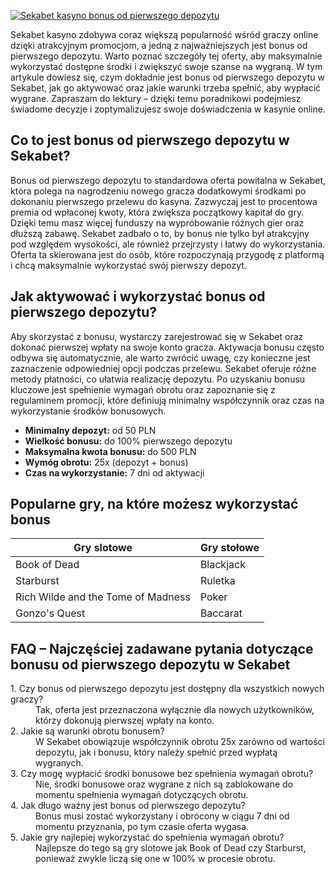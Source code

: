 [![Sekabet kasyno bonus od pierwszego depozytu](https://123-caf.pages.dev/gitsignup.png)](https://vrmoo.ru/Bt82HjjY)

<div>   <p>Sekabet kasyno zdobywa coraz większą popularność wśród graczy online dzięki atrakcyjnym promocjom, a jedną z najważniejszych jest bonus od pierwszego depozytu. Warto poznać szczegóły tej oferty, aby maksymalnie wykorzystać dostępne środki i zwiększyć swoje szanse na wygraną. W tym artykule dowiesz się, czym dokładnie jest bonus od pierwszego depozytu w Sekabet, jak go aktywować oraz jakie warunki trzeba spełnić, aby wypłacić wygrane. Zapraszam do lektury – dzięki temu poradnikowi podejmiesz świadome decyzje i zoptymalizujesz swoje doświadczenia w kasynie online.</p>    <h2>Co to jest bonus od pierwszego depozytu w Sekabet?</h2>   <p>Bonus od pierwszego depozytu to standardowa oferta powitalna w Sekabet, która polega na nagrodzeniu nowego gracza dodatkowymi środkami po dokonaniu pierwszego przelewu do kasyna. Zazwyczaj jest to procentowa premia od wpłaconej kwoty, która zwiększa początkowy kapitał do gry. Dzięki temu masz więcej funduszy na wypróbowanie różnych gier oraz dłuższą zabawę. Sekabet zadbało o to, by bonus nie tylko był atrakcyjny pod względem wysokości, ale również przejrzysty i łatwy do wykorzystania. Oferta ta skierowana jest do osób, które rozpoczynają przygodę z platformą i chcą maksymalnie wykorzystać swój pierwszy depozyt.</p>    <h2>Jak aktywować i wykorzystać bonus od pierwszego depozytu?</h2>   <p>Aby skorzystać z bonusu, wystarczy zarejestrować się w Sekabet oraz dokonać pierwszej wpłaty na swoje konto gracza. Aktywacja bonusu często odbywa się automatycznie, ale warto zwrócić uwagę, czy konieczne jest zaznaczenie odpowiedniej opcji podczas przelewu. Sekabet oferuje różne metody płatności, co ułatwia realizację depozytu. Po uzyskaniu bonusu kluczowe jest spełnienie wymagań obrotu oraz zapoznanie się z regulaminem promocji, które definiują minimalny współczynnik oraz czas na wykorzystanie środków bonusowych.</p>    <ul>     <li><strong>Minimalny depozyt:</strong> od 50 PLN</li>     <li><strong>Wielkość bonusu:</strong> do 100% pierwszego depozytu</li>     <li><strong>Maksymalna kwota bonusu:</strong> do 500 PLN</li>     <li><strong>Wymóg obrotu:</strong> 25x (depozyt + bonus)</li>     <li><strong>Czas na wykorzystanie:</strong> 7 dni od aktywacji</li>   </ul>    <h2>Popularne gry, na które możesz wykorzystać bonus</h2>   <table>     <thead>       <tr>         <th>Gry slotowe</th>         <th>Gry stołowe</th>       </tr>     </thead>     <tbody>       <tr>         <td>Book of Dead</td>         <td>Blackjack</td>       </tr>       <tr>         <td>Starburst</td>         <td>Ruletka</td>       </tr>       <tr>         <td>Rich Wilde and the Tome of Madness</td>         <td>Poker</td>       </tr>       <tr>         <td>Gonzo's Quest</td>         <td>Baccarat</td>       </tr>     </tbody>   </table>    <h2>FAQ – Najczęściej zadawane pytania dotyczące bonusu od pierwszego depozytu w Sekabet</h2>   <dl>     <dt>1. Czy bonus od pierwszego depozytu jest dostępny dla wszystkich nowych graczy?</dt>     <dd>Tak, oferta jest przeznaczona wyłącznie dla nowych użytkowników, którzy dokonują pierwszej wpłaty na konto.</dd>        <dt>2. Jakie są warunki obrotu bonusem?</dt>     <dd>W Sekabet obowiązuje współczynnik obrotu 25x zarówno od wartości depozytu, jak i bonusu, który należy spełnić przed wypłatą wygranych.</dd>        <dt>3. Czy mogę wypłacić środki bonusowe bez spełnienia wymagań obrotu?</dt>     <dd>Nie, środki bonusowe oraz wygrane z nich są zablokowane do momentu spełnienia wymagań dotyczących obrotu.</dd>        <dt>4. Jak długo ważny jest bonus od pierwszego depozytu?</dt>     <dd>Bonus musi zostać wykorzystany i obrócony w ciągu 7 dni od momentu przyznania, po tym czasie oferta wygasa.</dd>        <dt>5. Jakie gry najlepiej wykorzystać do spełnienia wymagań obrotu?</dt>     <dd>Najlepsze do tego są gry slotowe jak Book of Dead czy Starburst, ponieważ zwykle liczą się one w 100% w procesie obrotu.</dd>   </dl>   </div>